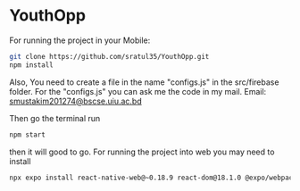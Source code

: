 # YouthOpp

For running the project in your Mobile:

```sh 
git clone https://github.com/sratul35/YouthOpp.git
npm install
```

Also, You need to create a file in the name "configs.js" in the src/firebase folder.
For the "configs.js" you can ask me the code in my mail. 
    Email: smustakim201274@bscse.uiu.ac.bd

Then go the terminal run
```sh
npm start
````
then it will good to go. For running the project into web you may need to install
```sh
npx expo install react-native-web@~0.18.9 react-dom@18.1.0 @expo/webpack-config@^0.17.2
```
